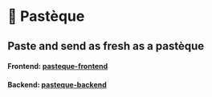 # 🍉 Pastèque
## Paste and send as fresh as a pastèque

#### Frontend: [pasteque-frontend](https://github.com/2202x2/pasteque-frontend)
#### Backend: [pasteque-backend](https://github.com/2202x2/pasteque-backend)

